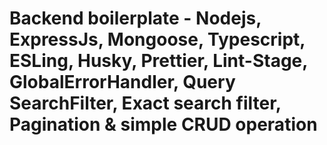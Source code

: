# Backend boilerplate - Nodejs, ExpressJs, Mongoose, Typescript, ESLing, Husky, Prettier, Lint-Stage, GlobalErrorHandler, Query SearchFilter, Exact search filter, Pagination & simple CRUD operation 